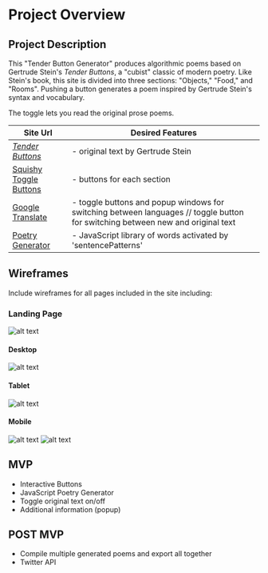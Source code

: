 # Project Overview

## Project Description

This "Tender Button Generator" produces algorithmic poems based on Gertrude Stein's _Tender Buttons_, a "cubist" classic of modern poetry. Like Stein's book, this site is divided into three sections: "Objects," "Food," and "Rooms". Pushing a button generates a poem inspired by Gertrude Stein's syntax and vocabulary.

The toggle lets you read the original prose poems. 

| Site Url        | Desired Features           | 
| ------------- |-------------| 
| [_Tender Buttons_](http://www.bartleby.com/140/)| - original text by Gertrude Stein| 
| [Squishy Toggle Buttons](https://codepen.io/soulwire/pen/bKens)| - buttons for each section| 
| [Google Translate](https://translate.google.com/)| - toggle buttons and popup windows for switching between languages // toggle button for switching between new and original text|  
| [Poetry Generator](https://codepen.io/joelbyrd/pen/phgCK)| - JavaScript library of words activated by 'sentencePatterns' |


## Wireframes

Include wireframes for all pages included in the site including:

### Landing Page
![alt text](http://res.cloudinary.com/dv7klyiib/image/upload/v1510634164/Tender_Buttons_Landing_Page_dpo59c.jpg "Landing Page Wireframe")

#### Desktop
![alt text](http://res.cloudinary.com/dv7klyiib/image/upload/v1510634164/Tender_Buttons_Desktop_cfshos.jpg "Desktop Wireframe (after buttons have been pushed)")

#### Tablet
![alt text](http://res.cloudinary.com/dv7klyiib/image/upload/v1510634164/Tender_Buttons_Tablet_wslsg9.jpg "Tablet Wireframe (after first button has been pushed)")

#### Mobile
![alt text](http://res.cloudinary.com/dv7klyiib/image/upload/v1510634164/Tender_Buttons_Mobile_1_owsyja.jpg "Mobile Wireframe (stacked buttons scroll down)")
![alt text](http://res.cloudinary.com/dv7klyiib/image/upload/v1510634164/Tender_Buttons_Mobile_2_vmnpxh.jpg "Mobile Wireframe (after button have been pushed)")


## MVP 

- Interactive Buttons 
- JavaScript Poetry Generator
- Toggle original text on/off
- Additional information (popup) 

## POST MVP

- Compile multiple generated poems and export all together
- Twitter API

